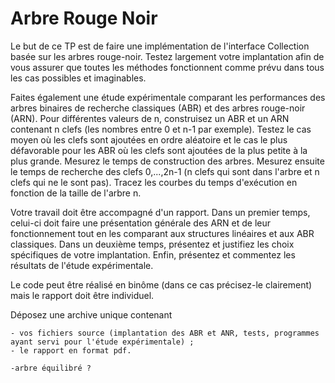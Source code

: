 # Arbre Rouge Noir

Le but de ce TP est de faire une implémentation de l'interface Collection basée sur les arbres rouge-noir. Testez largement votre implantation afin de vous assurer que toutes les méthodes fonctionnent comme prévu dans tous les cas possibles et imaginables.

Faites également une étude expérimentale comparant les performances des arbres binaires de recherche classiques (ABR) et des arbres rouge-noir (ARN). Pour différentes valeurs de n, construisez un ABR et un ARN contenant n clefs (les nombres entre 0 et n-1 par exemple). Testez le cas moyen où les clefs sont ajoutées en ordre aléatoire et le cas le plus défavorable pour les ABR où les clefs sont ajoutées de la plus petite à la plus grande. Mesurez le temps de construction des arbres. Mesurez ensuite le temps de recherche des clefs 0,...,2n-1 (n clefs qui sont dans l'arbre et n clefs qui ne le sont pas). Tracez les courbes du temps d'exécution en fonction de la taille de l'arbre n.

Votre travail doit être accompagné d'un rapport. Dans un premier temps, celui-ci doit faire une présentation générale des ARN et de leur fonctionnement tout en les comparant aux structures linéaires et aux ABR classiques. Dans un deuxième temps, présentez et justifiez les choix spécifiques de votre implantation. Enfin, présentez et commentez les résultats de l'étude expérimentale.

Le code peut être réalisé en binôme (dans ce cas précisez-le clairement) mais le rapport doit être individuel.

Déposez une archive unique contenant

    - vos fichiers source (implantation des ABR et ANR, tests, programmes ayant servi pour l'étude expérimentale) ;
    - le rapport en format pdf.

    -arbre équilibré ?

